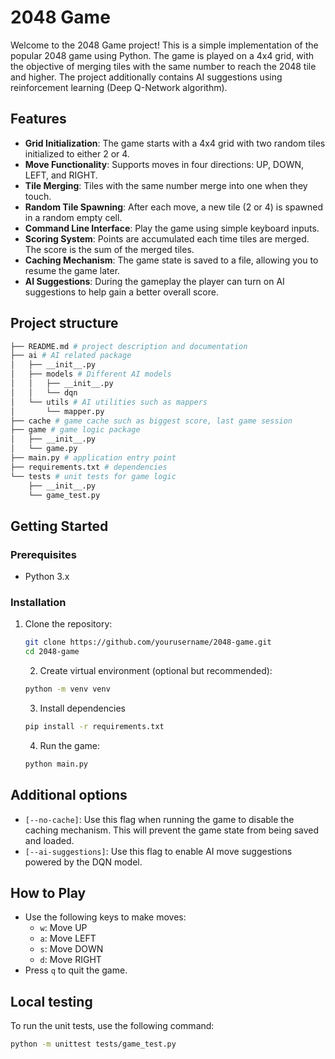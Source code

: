 # 2048 Game

Welcome to the 2048 Game project! This is a simple implementation of the popular 2048 game using Python. The game is played on a 4x4 grid, with the objective of merging tiles with the same number to reach the 2048 tile and higher. The project additionally contains AI suggestions using reinforcement learning (Deep Q-Network algorithm).

## Features

- **Grid Initialization**: The game starts with a 4x4 grid with two random tiles initialized to either 2 or 4.
- **Move Functionality**: Supports moves in four directions: UP, DOWN, LEFT, and RIGHT.
- **Tile Merging**: Tiles with the same number merge into one when they touch.
- **Random Tile Spawning**: After each move, a new tile (2 or 4) is spawned in a random empty cell.
- **Command Line Interface**: Play the game using simple keyboard inputs.
- **Scoring System**: Points are accumulated each time tiles are merged. The score is the sum of the merged tiles.
- **Caching Mechanism**: The game state is saved to a file, allowing you to resume the game later.
- **AI Suggestions**: During the gameplay the player can turn on AI suggestions to help gain a better overall score.

## Project structure
```bash
├── README.md # project description and documentation
├── ai # AI related package 
│   ├── __init__.py
│   ├── models # Different AI models
│   │   ├── __init__.py
│   │   └── dqn
│   └── utils # AI utilities such as mappers
│       └── mapper.py
├── cache # game cache such as biggest score, last game session
├── game # game logic package
│   ├── __init__.py
│   └── game.py
├── main.py # application entry point
├── requirements.txt # dependencies
└── tests # unit tests for game logic
    ├── __init__.py
    └── game_test.py
```

## Getting Started

### Prerequisites

- Python 3.x

### Installation

1. Clone the repository:
   ```bash
   git clone https://github.com/yourusername/2048-game.git
   cd 2048-game
   ```
   2. Create virtual environment (optional but recommended):
   ```bash
   python -m venv venv
   ```

   3. Install dependencies
   ```bash
   pip install -r requirements.txt
   ```

   4. Run the game:
   ```bash
   python main.py
   ```

## Additional options
- `[--no-cache]`: Use this flag when running the game to disable the caching mechanism. This will prevent the game state from being saved and loaded.
- `[--ai-suggestions]`: Use this flag to enable AI move suggestions powered by the DQN model.

## How to Play

- Use the following keys to make moves:
  - `w`: Move UP
  - `a`: Move LEFT
  - `s`: Move DOWN
  - `d`: Move RIGHT
- Press `q` to quit the game.

## Local testing

To run the unit tests, use the following command:

```bash
python -m unittest tests/game_test.py
```
